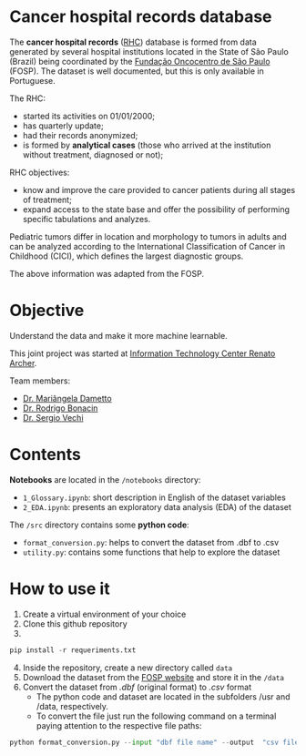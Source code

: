 #  Cancer hospital records database

The **cancer hospital records** ([RHC](http://www.fosp.saude.sp.gov.br/fosp/diretoria-adjunta-de-informacao-e-epidemiologia/rhc-registro-hospitalar-de-cancer/banco-de-dados-do-rhc/)) database is formed from data generated by several hospital institutions located in the State of São Paulo (Brazil) being coordinated by the [Fundação Oncocentro de São Paulo](http://www.fosp.saude.sp.gov.br/) (FOSP). The dataset is well documented, but this is only available in Portuguese.

The RHC:
* started its activities on 01/01/2000;
* has quarterly update;
* had their records anonymized;
* is formed by **analytical cases** (those who arrived at the institution without treatment, diagnosed or not);

RHC objectives: 
* know and improve the care provided to cancer patients during all stages of treatment;
* expand access to the state base and offer the possibility of performing specific tabulations and analyzes.

Pediatric tumors differ in location and morphology to tumors in adults and can be analyzed according to the International Classification of Cancer in Childhood (CICI), which defines the largest diagnostic groups.

The above information was adapted from the FOSP.

# Objective

Understand the data and make it more machine learnable.

This joint project was started at [Information Technology Center Renato Archer](https://www.cti.gov.br/). 

Team members:
* [Dr. Mariângela Dametto](https://www.linkedin.com/in/mariangela-dametto-16368644/)
* [Dr. Rodrigo Bonacin](https://www.linkedin.com/in/rodrigobonacin/)
* [Dr. Sergio Vechi](https://www.linkedin.com/in/sergiovechi/)


# Contents

**Notebooks** are located in the `/notebooks` directory:
* `1_Glossary.ipynb`: short description in English of the dataset variables
* `2_EDA.ipynb`: presents an exploratory data analysis (EDA) of the dataset


The `/src` directory contains some **python code**:
* `format_conversion.py`: helps to convert the dataset from .dbf to .csv
* `utility.py`: contains some functions that help to explore the dataset

# How to use it

1. Create a virtual environment of your choice
2. Clone this github repository
3.  
```python 
pip install -r requeriments.txt
```
4. Inside the repository, create a new directory called `data`
5. Download the dataset from the [FOSP website](http://www.fosp.saude.sp.gov.br/fosp/diretoria-adjunta-de-informacao-e-epidemiologia/rhc-registro-hospitalar-de-cancer/banco-de-dados-do-rhc/) and store it in the `/data`
6. Convert the dataset from _.dbf_ (original format) to _.csv_ format
   - The python code and dataset are located in the subfolders /usr and /data, respectively.
   - To convert the file just run the following command on a terminal paying attention to the respective file paths:
```python
python format_conversion.py --input "dbf file name" --output  "csv file name"
```